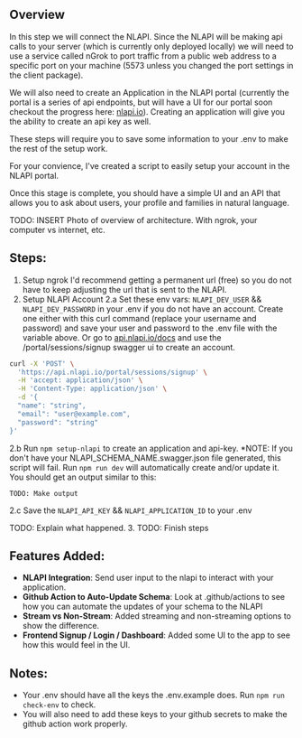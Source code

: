 ## Overview
In this step we will connect the NLAPI. Since the NLAPI will be making api calls to your server (which is currently only deployed locally) we will need to use a service called nGrok to port traffic from a public web address to a specific port on your machine (5573 unless you changed the port settings in the client package). 

We will also need to create an Application in the NLAPI portal (currently the portal is a series of api endpoints, but will have a UI for our portal soon checkout the progress here: [nlapi.io](https://nlapi.io)). Creating an application will give you the ability to create an api key as well. 

These steps will require you to save some information to your .env to make the rest of the setup work.

For your convience, I've created a script to easily setup your account in the NLAPI portal. 

Once this stage is complete, you should have a simple UI and an API that allows you to ask about users, your profile and families in natural language. 

TODO: INSERT Photo of overview of architecture. With ngrok, your computer vs internet, etc. 

## Steps:
1. Setup ngrok
I'd recommend getting a permanent url (free) so you do not have to keep adjusting the url that is sent to the NLAPI.
2. Setup NLAPI Account
2.a Set these env vars: `NLAPI_DEV_USER` && `NLAPI_DEV_PASSWORD` in your .env 
if you do not have an account. 
Create one either with this curl command (replace your username and password) and save your user and password to the .env file with the variable above. Or go to [api.nlapi.io/docs](https://api.nlapi.io/docs#/Portal/signup_user_portal_sessions_signup_post) and use the /portal/sessions/signup swagger ui to create an account. 
```bash
curl -X 'POST' \
  'https://api.nlapi.io/portal/sessions/signup' \
  -H 'accept: application/json' \
  -H 'Content-Type: application/json' \
  -d '{
  "name": "string",
  "email": "user@example.com",
  "password": "string"
}'
```
2.b Run `npm setup-nlapi` to create an application and api-key.
*NOTE: If you don't have your NLAPI_SCHEMA_NAME.swagger.json file generated, this script will fail. Run `npm run dev` will automatically create and/or update it.
You should get an output similar to this:
```
TODO: Make output
```
2.c Save the `NLAPI_API_KEY` && `NLAPI_APPLICATION_ID` to your .env

TODO: Explain what happened. 
3. TODO: Finish steps


## Features Added: 

- **NLAPI Integration**: Send user input to the nlapi to interact with your application.
- **Github Action to Auto-Update Schema**: Look at .github/actions to see how you can automate the updates of your schema to the NLAPI
- **Stream vs Non-Stream**: Added streaming and non-streaming options to show the difference. 
- **Frontend Signup / Login / Dashboard**: Added some UI to the app to see how this would feel in the UI.

## Notes: 
- Your .env should have all the keys the .env.example does. Run `npm run check-env` to check. 
- You will also need to add these keys to your github secrets to make the github action work properly.